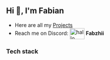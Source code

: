 ## Hi 👋, I'm Fabian

- Here are all my [Projects](https://github.com/Fabzhii?tab=repositories)
- Reach me on Discord: <a href="https://discord.gg/hallo" target="blank"><img align="center" src="https://raw.githubusercontent.com/rahuldkjain/github-profile-readme-generator/master/src/images/icons/Social/discord.svg" alt="hallo" height="30" width="40" /></a> **Fabzhii**

### Tech stack



